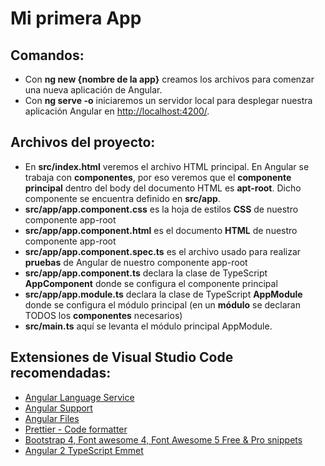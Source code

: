 # Mi primera App


## Comandos:

- Con **ng new {nombre de la app}** creamos los archivos para comenzar una nueva aplicación de Angular.
- Con **ng serve -o** iniciaremos un servidor local para desplegar nuestra aplicación Angular en [http://localhost:4200/](http://localhost:4200/).


## Archivos del proyecto:

- En **src/index.html** veremos el archivo HTML principal. En Angular se trabaja con **componentes**, por eso veremos que el **componente principal** dentro del body del documento HTML es **apt-root**. Dicho componente se encuentra definido en **src/app**.
- **src/app/app.component.css** es la hoja de estilos **CSS** de nuestro componente app-root
- **src/app/app.component.html** es el documento **HTML** de nuestro componente app-root
- **src/app/app.component.spec.ts** es el archivo usado para realizar **pruebas** de Angular de nuestro componente app-root
- **src/app/app.component.ts** declara la clase de TypeScript **AppComponent** donde se configura el componente principal
- **src/app/app.module.ts** declara la clase de TypeScript **AppModule** donde se configura el módulo principal (en un **módulo** se declaran TODOS los **componentes** necesarios)
- **src/main.ts** aquí se levanta el módulo principal AppModule.


## Extensiones de Visual Studio Code recomendadas:

- [Angular Language Service](https://marketplace.visualstudio.com/items?itemName=Angular.ng-template)
- [Angular Support](https://marketplace.visualstudio.com/items?itemName=vismalietuva.vscode-angular-support)
- [Angular Files](https://marketplace.visualstudio.com/items?itemName=alexiv.vscode-angular2-files)
- [Prettier - Code formatter](https://marketplace.visualstudio.com/items?itemName=esbenp.prettier-vscode)
- [Bootstrap 4, Font awesome 4, Font Awesome 5 Free & Pro snippets](https://marketplace.visualstudio.com/items?itemName=thekalinga.bootstrap4-vscode)
- [Angular 2 TypeScript Emmet](https://marketplace.visualstudio.com/items?itemName=jakethashi.vscode-angular2-emmet)